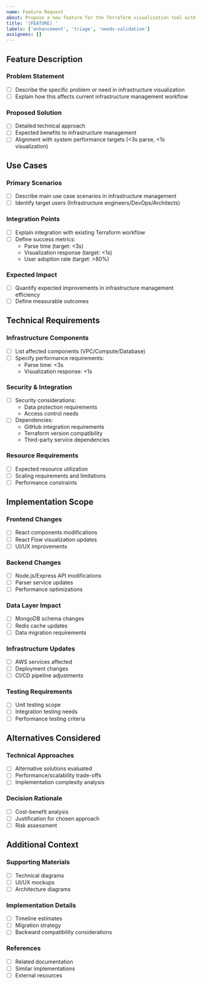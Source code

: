 ```yaml
---
name: Feature Request
about: Propose a new feature for the Terraform visualization tool with specific focus on performance and integration requirements
title: '[FEATURE] '
labels: ['enhancement', 'triage', 'needs-validation']
assignees: []
---
```


## Feature Description
<!-- Please provide a clear and concise description of the proposed feature -->
### Problem Statement
- [ ] Describe the specific problem or need in infrastructure visualization
- [ ] Explain how this affects current infrastructure management workflow

### Proposed Solution
- [ ] Detailed technical approach
- [ ] Expected benefits to infrastructure management
- [ ] Alignment with system performance targets (<3s parse, <1s visualization)

## Use Cases
### Primary Scenarios
- [ ] Describe main use case scenarios in infrastructure management
- [ ] Identify target users (Infrastructure engineers/DevOps/Architects)

### Integration Points
- [ ] Explain integration with existing Terraform workflow
- [ ] Define success metrics:
  - Parse time (target: <3s)
  - Visualization response (target: <1s)
  - User adoption rate (target: >80%)

### Expected Impact
- [ ] Quantify expected improvements in infrastructure management efficiency
- [ ] Define measurable outcomes

## Technical Requirements
### Infrastructure Components
- [ ] List affected components (VPC/Compute/Database)
- [ ] Specify performance requirements:
  - Parse time: <3s
  - Visualization response: <1s

### Security & Integration
- [ ] Security considerations:
  - Data protection requirements
  - Access control needs
- [ ] Dependencies:
  - GitHub integration requirements
  - Terraform version compatibility
  - Third-party service dependencies

### Resource Requirements
- [ ] Expected resource utilization
- [ ] Scaling requirements and limitations
- [ ] Performance constraints

## Implementation Scope
### Frontend Changes
- [ ] React components modifications
- [ ] React Flow visualization updates
- [ ] UI/UX improvements

### Backend Changes
- [ ] Node.js/Express API modifications
- [ ] Parser service updates
- [ ] Performance optimizations

### Data Layer Impact
- [ ] MongoDB schema changes
- [ ] Redis cache updates
- [ ] Data migration requirements

### Infrastructure Updates
- [ ] AWS services affected
- [ ] Deployment changes
- [ ] CI/CD pipeline adjustments

### Testing Requirements
- [ ] Unit testing scope
- [ ] Integration testing needs
- [ ] Performance testing criteria

## Alternatives Considered
<!-- Optional but recommended -->
### Technical Approaches
- [ ] Alternative solutions evaluated
- [ ] Performance/scalability trade-offs
- [ ] Implementation complexity analysis

### Decision Rationale
- [ ] Cost-benefit analysis
- [ ] Justification for chosen approach
- [ ] Risk assessment

## Additional Context
<!-- Optional: Add any other context about the feature request here -->
### Supporting Materials
- [ ] Technical diagrams
- [ ] UI/UX mockups
- [ ] Architecture diagrams

### Implementation Details
- [ ] Timeline estimates
- [ ] Migration strategy
- [ ] Backward compatibility considerations

### References
- [ ] Related documentation
- [ ] Similar implementations
- [ ] External resources